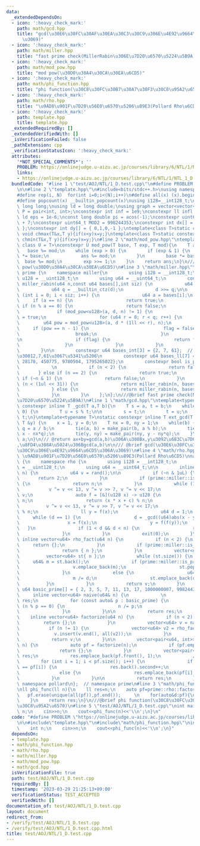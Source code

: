 ```yaml
---
data:
  _extendedDependsOn:
  - icon: ':heavy_check_mark:'
    path: math/gcd.hpp
    title: "gcd(\u30E6\u30FC\u30AF\u30EA\u30C3\u30C9\u306E\u4E92\u9664\u6CD5\u306A\
      \u3069)"
  - icon: ':heavy_check_mark:'
    path: math/miller.hpp
    title: "fast prime check(MillerRabin\u306E\u7D20\u6570\u5224\u5B9A)"
  - icon: ':heavy_check_mark:'
    path: math/mod_pow.hpp
    title: "mod pow(\u30D0\u30A4\u30CA\u30EA\u6CD5)"
  - icon: ':heavy_check_mark:'
    path: math/phi_function.hpp
    title: "phi function(\u30C8\u30FC\u30B7\u30A7\u30F3\u30C8\u95A2\u6570)"
  - icon: ':heavy_check_mark:'
    path: math/rho.hpp
    title: "\u9AD8\u901F\u7D20\u56E0\u6570\u5206\u89E3(Pollard Rho\u6CD5)"
  - icon: ':heavy_check_mark:'
    path: template.hpp
    title: template.hpp
  _extendedRequiredBy: []
  _extendedVerifiedWith: []
  _isVerificationFailed: false
  _pathExtension: cpp
  _verificationStatusIcon: ':heavy_check_mark:'
  attributes:
    '*NOT_SPECIAL_COMMENTS*': ''
    PROBLEM: https://onlinejudge.u-aizu.ac.jp/courses/library/6/NTL/1/NTL_1_D
    links:
    - https://onlinejudge.u-aizu.ac.jp/courses/library/6/NTL/1/NTL_1_D
  bundledCode: "#line 1 \"test/AOJ/NTL/1_D.test.cpp\"\n#define PROBLEM \"https://onlinejudge.u-aizu.ac.jp/courses/library/6/NTL/1/NTL_1_D\"\
    \n\n#line 2 \"template.hpp\"\n#include<bits/stdc++.h>\nusing namespace std;\n\
    #define rep(i, N)  for(int i=0;i<(N);i++)\n#define all(x) (x).begin(),(x).end()\n\
    #define popcount(x) __builtin_popcount(x)\nusing i128=__int128_t;\nusing ll =\
    \ long long;\nusing ld = long double;\nusing graph = vector<vector<int>>;\nusing\
    \ P = pair<int, int>;\nconstexpr int inf = 1e9;\nconstexpr ll infl = 1e18;\nconstexpr\
    \ ld eps = 1e-6;\nconst long double pi = acos(-1);\nconstexpr uint64_t MOD = 1e9\
    \ + 7;\nconstexpr uint64_t MOD2 = 998244353;\nconstexpr int dx[] = { 1,0,-1,0\
    \ };\nconstexpr int dy[] = { 0,1,0,-1 };\ntemplate<class T>static constexpr inline\
    \ void chmax(T&x,T y){if(x<y)x=y;}\ntemplate<class T>static constexpr inline void\
    \ chmin(T&x,T y){if(x>y)x=y;}\n#line 2 \"math/mod_pow.hpp\"\ntemplate <class T,\
    \ class U = T>\nconstexpr U mod_pow(T base, T exp, T mod){\n    T ans = 1;\n \
    \   base %= mod;\n    while (exp > 0) {\n        if (exp & 1) {\n            ans\
    \ *= base;\n            ans %= mod;\n        }\n        base *= base;\n      \
    \  base %= mod;\n        exp >>= 1;\n    }\n    return ans;\n}\n///@brief mod\
    \ pow(\u30D0\u30A4\u30CA\u30EA\u6CD5)\n#line 3 \"math/miller.hpp\"\nnamespace\
    \ prime {\n    namespace miller{\n        using i128 = __int128_t;\n        using\
    \ u128 = __uint128_t;\n        using u64 = __uint64_t;\n        constexpr bool\
    \ miller_rabin(u64 n,const u64 bases[],int siz) {\n            u64 d = n - 1;\n\
    \            u64 q = __builtin_ctz(d);\n            d >>= q;\n\n            for\
    \ (int i = 0; i < siz; i++) {\n                u64 a = bases[i];\n           \
    \     if (a == n) {\n                    return true;\n                } else\
    \ if (n % a == 0) {\n                    return false;\n                }\n  \
    \              if (mod_pow<u128>(a, d, n) != 1) {\n                    bool flag\
    \ = true;\n                    for (u64 r = 0; r < q; r++) {\n               \
    \         u64 pow = mod_pow<u128>(a, d * (1ll << r), n);\n                   \
    \     if (pow == n - 1) {\n                            flag = false;\n       \
    \                     break;\n                        }\n                    }\n\
    \n                    if (flag) {\n                        return false;\n   \
    \                 }\n                }\n            }\n            return true;\n\
    \        }\n\n        constexpr u64 bases_int[3] = {2, 7, 61};  // int\u3060\u3068\
    \u30012,7,61\u3067\u5341\u5206\n        constexpr u64 bases_ll[7] = {2, 325, 9375,\
    \ 28178, 450775, 9780504, 1795265022};\n        constexpr bool is_prime(u64 n){\n\
    \            \n            if (n < 2) {\n                return false;\n     \
    \       } else if (n == 2) {\n                return true;\n            } else\
    \ if (~n & 1) {\n                return false;\n            }\n            if\
    \ (n < (1ul << 31)) {\n                return miller_rabin(n, bases_int, 3);\n\
    \            } else {\n                return miller_rabin(n, bases_ll, 7);\n\
    \            }\n        }\n    };\n};\n///@brief fast prime check(MillerRabin\u306E\
    \u7D20\u6570\u5224\u5B9A)\n#line 1 \"math/gcd.hpp\"\ntemplate<typename T>\nstatic\
    \ constexpr inline T _gcd(T a,T b){\n    T s = a, t = b;\n    while (s % t !=\
    \ 0) {\n        T u = s % t;\n\n        s = t;\n        t = u;\n    }\n    return\
    \ t;\n}\ntemplate<typename T>\nstatic constexpr inline T ext_gcd(T a, T b, T &x,\
    \ T &y) {\n    x = 1, y = 0;\n    T nx = 0, ny = 1;\n    while(b) {\n        T\
    \ q = a / b;\n        tie(a, b) = make_pair(b, a % b);\n        tie(x, nx) = make_pair(nx,\
    \ x - nx*q);\n        tie(y, ny) = make_pair(ny, y - ny*q);\n    }\n    return\
    \ a;\n}\n/// @return ax+by=gcd(a,b)\u306A\u308Bx,y\u3092\u683C\u7D0D\u3059\u308B\
    ,\u8FD4\u308A\u5024\u306Bgcd(a,b)\n\n/// @brief gcd(\u30E6\u30FC\u30AF\u30EA\u30C3\
    \u30C9\u306E\u4E92\u9664\u6CD5\u306A\u3069)\n#line 4 \"math/rho.hpp\"\n///@brief\
    \ \u9AD8\u901F\u7D20\u56E0\u6570\u5206\u89E3(Pollard Rho\u6CD5)\nnamespace prime\
    \ {\n    namespace rho {\n        using i128 = __int128_t;\n        using u128\
    \ = __uint128_t;\n        using u64 = __uint64_t;\n\n        inline u64 find_factor(u64\
    \ n) {\n            u64 v = rand();\n\n            if (~n & 1uL) {\n         \
    \       return 2;\n            }\n            if (prime::miller::is_prime(n))\
    \ {\n                return n;\n            }\n            while (1) {\n     \
    \           v ^= v << 13, v ^= v >> 7, v ^= v << 17;\n                u64 c =\
    \ v;\n                auto f = [&](u128 x) -> u128 {\n                    x %=\
    \ n;\n                    return (x * x + c) % n;\n                };\n      \
    \          v ^= v << 13, v ^= v >> 7, v ^= v << 17;\n                ll x = v\
    \ % n;\n                ll y = f(x);\n                u64 d = 1;\n           \
    \     while (d == 1) {\n                    d = _gcd((u64)abs(x - y), n);\n  \
    \                  x = f(x);\n                    y = f(f(y));\n             \
    \   }\n                if (1 < d && d < n) {\n                    return d;\n\
    \                }\n            }\n            exit(0);\n        }\n\n       \
    \ inline vector<u64> rho_fact(u64 n) {\n            if (n < 2) {\n           \
    \     return {};\n            }\n            if (prime::miller::is_prime(n)) {\n\
    \                return { n };\n            }\n            vector<u64> v;\n  \
    \          vector<u64> st{ n };\n            while (st.size()) {\n           \
    \     u64& m = st.back();\n                if (prime::miller::is_prime(m)) {\n\
    \                    v.emplace_back(m);\n                    st.pop_back();\n\
    \                }\n                else {\n                    u64 d = find_factor(m);\n\
    \                    m /= d;\n                    st.emplace_back(d);\n      \
    \          }\n            }\n            return v;\n        }\n        constexpr\
    \ u64 basic_prime[] = { 2, 3, 5, 7, 11, 13, 17, 1000000007, 998244353 };\n   \
    \     inline vector<u64> naive(u64& n) {\n            \n            vector<u64>\
    \ res;\n            for (const auto& p : basic_prime) {\n                while\
    \ (n % p == 0) {\n                    n /= p;\n                    res.emplace_back(p);\n\
    \                }\n            }\n\n            return res;\n        }\n    \
    \    inline vector<u64> factorize(u64 n) {\n            if (n < 2) {\n       \
    \         return {};\n            }\n            vector<u64> v = naive(n);\n \
    \           if (n != 1) {\n                vector<u64> v2 = rho_fact(n);\n   \
    \             v.insert(v.end(), all(v2));\n            }\n            sort(all(v));\n\
    \            return v;\n        }\n\n        vector<pair<u64, int>> exp_factorize(u64\
    \ n) {\n            auto pf = factorize(n);\n            if (pf.empty()) {\n \
    \               return {};\n            }\n            vector<pair<u64, int>>\
    \ res;\n            res.emplace_back(pf.front(), 1);\n            //rle\n    \
    \        for (int i = 1; i < pf.size(); i++) {\n                if (res.back().first\
    \ == pf[i]) {\n                    res.back().second++;\n                }\n \
    \               else {\n                    res.emplace_back(pf[i], 1);\n    \
    \            }\n            }\n\n            return res;\n        }\n    };  //\
    \ namespace pollard\n};  // namespace prime\n#line 3 \"math/phi_function.hpp\"\
    \nll phi_func(ll n){\n    ll res=n;\n    auto pf=prime::rho::factorize(n);\n \
    \   pf.erase(unique(all(pf)),pf.end());     \n    for(auto&d:pf){\n        res=res/d*(d-1);\n\
    \    }\n    return res;\n}\n///@brief phi function(\u30C8\u30FC\u30B7\u30A7\u30F3\
    \u30C8\u95A2\u6570)\n#line 5 \"test/AOJ/NTL/1_D.test.cpp\"\nint main(){\n    int\
    \ n;\n    cin>>n;\n    cout<<phi_func(n)<<'\\n';\n}\n"
  code: "#define PROBLEM \"https://onlinejudge.u-aizu.ac.jp/courses/library/6/NTL/1/NTL_1_D\"\
    \n\n#include\"template.hpp\"\n#include\"math/phi_function.hpp\"\nint main(){\n\
    \    int n;\n    cin>>n;\n    cout<<phi_func(n)<<'\\n';\n}"
  dependsOn:
  - template.hpp
  - math/phi_function.hpp
  - math/rho.hpp
  - math/miller.hpp
  - math/mod_pow.hpp
  - math/gcd.hpp
  isVerificationFile: true
  path: test/AOJ/NTL/1_D.test.cpp
  requiredBy: []
  timestamp: '2023-03-29 21:25:13+09:00'
  verificationStatus: TEST_ACCEPTED
  verifiedWith: []
documentation_of: test/AOJ/NTL/1_D.test.cpp
layout: document
redirect_from:
- /verify/test/AOJ/NTL/1_D.test.cpp
- /verify/test/AOJ/NTL/1_D.test.cpp.html
title: test/AOJ/NTL/1_D.test.cpp
---
```

